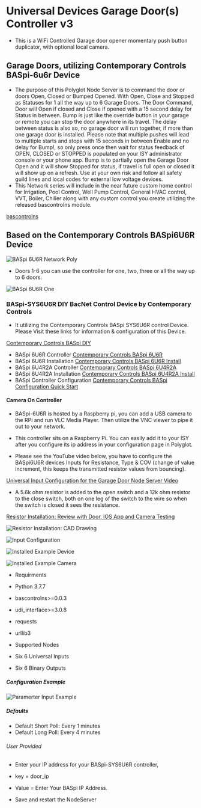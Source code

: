 # Universal Devices Garage Door(s) Controller v3

* This is a WiFi Controlled Garage door opener momentary push button duplicator, with optional local camera.

## Garage Doors, utilizing Contemporary Controls BASpi-6u6r Device

* The purpose of this Polyglot Node Server is to command the door or doors Open, Closed or Bumped Opened. With Open, Close and Stopped as Statuses for 1 all the way up to 6 Garage Doors. The Door Command, Door will Open if closed and Close if opened with a 15 second delay for Status in between. Bump is just like the override button in your garage or remote you can stop the door anywhere in its travel. The delay between status is also so, no garage door will run together, if more than one garage door is installed. Please note that multiple pushes will lead to multiple starts and stops with 15 seconds in between Enable and no delay for Bump!, so only press once then wait for status feedback of OPEN, CLOSED or STOPPED is populated on your ISY administrator console or your phone app. Bump is to partially open the Garage Door Open and it will show Stopped for status, if travel is full open or closed it will show up on a refresh. Use at your own risk and follow all safety guild lines and local codes for external low voltage devices.
* This Network series will include in the near future custom home control for Irrigation, Pool Control, Well Pump Control, General HVAC control, VVT, Boiler, Chiller along with any custom control you create utilizing the released bascontrolns module.

[bascontrolns](https://pypi.org/project/bascontrolns/)

## Based on the Contemporary Controls BASpi6U6R Device

![BASpi 6U6R Network Poly](https://github.com/sjpbailey/Documentation/blob/bb05604959da7eceb159ad6069cae357785ef6ea/BASpi%20Garage/Arcive%20Images/Class_nodses_garage_door.png)

* Doors 1-6 you can use the controller for one, two, three or all the way up to 6 doors.

![BASpi 6U6R One](https://github.com/sjpbailey/Documentation/blob/bb05604959da7eceb159ad6069cae357785ef6ea/BASpi%20Garage/Arcive%20Images/Controller_garage_doors.png)

### BASpi-SYS6U6R DIY BacNet Control Device by Contemporary Controls

* It utilizing the Contemporary Controls BASpi SYS6U6R control Device.
Please Visit these links for information & configuration of this Device.

[Contemporary Controls BASpi DIY](https://www.ccontrols.com/basautomation/baspi.php)

* BASpi 6U6R Controller
[Contemporary Controls BASpi 6U6R](https://www.ccontrols.com/pdf/ds/BASPI-datasheet.pdf)
* BASpi 6U6R Installation
[Contemporary Controls BASpi 6U6R Install](https://www.ccontrols.com/pdf/BASpi-hardware-install-guide.pdf)
* BASpi 6U4R2A Controller
[Contemporary Controls BASpi 6U4R2A](https://www.ccontrols.com/pdf/ds/BASPI-AO2-datasheet.pdf)
* BASpi 6U4R2A Installation
[Contemporary Controls BASpi 6U4R2A Install](https://www.ccontrols.com/pdf/TD180600.pdf)
* BASpi Controller Configuration
[Contemporary Controls BASpi Configuration Quick Start](https://www.ccontrols.com/pdf/is/BASPI-QSGuide.pdf)

#### Camera On Controller

* BASpi-6U6R is hosted by a Raspberry pi, you can add a USB camera to the RPi and run VLC Media Player. Then utilize the VNC viewer to pipe it out to your network.
* This controller sits on a Raspberry Pi. You can easily add it to your ISY after you configure its ip address in your configuration page in Polyglot.

* Please see the YouTube video below, you have to configure the BASpi6U6R devices Inputs for Resistance, Type & COV (change of value increment, this keeps the transmitted resistor values from bouncing).

[Universal Input Configuration for the Garage Door Node Server Video](https://youtu.be/I3tSfYk8ti8)

* A 5.6k ohm resistor is added to the open switch and a 12k ohm resistor to the close switch, both on one leg of the switch to the wire so when the switch is closed it sees the resistance.

[Resistor Installation: Review with Door, IOS App and Camera Testing](https://youtu.be/mVyMzNkizIs)

![Resistor Installation: CAD Drawing](https://github.com/sjpbailey/udi-poly-basgarage-python-master-v3/blob/master/Images/CAD_Wiring.png)

![Input Configuration](https://github.com/sjpbailey/udi-poly-basgarage-python-master-v3/blob/master/Images/shot_3.png)

![Installed Example Device](https://github.com/sjpbailey/udi-poly-basgarage-python-master-v3/blob/master/Images/IMG_2082.jpg)

![Installed Example Camera](https://github.com/sjpbailey/udi-poly-basgarage-python-master-v3/blob/master/Images/IMG_2081.jpg)

* Requirments
* Python 3.7.7
* bascontrolns>=0.0.3
* udi_interface>=3.0.8
* requests
* urllib3

* Supported Nodes
* Six 6 Universal Inputs
* Six 6 Binary Outputs

##### Configuration Example

![Paramerter Input Example](https://github.com/sjpbailey/udi-poly-basgarage-python-master-v3/blob/master/Images/basgarage-Key.png)

##### Defaults

* Default Short Poll:  Every 1 minutes
* Default Long Poll: Every 4 minutes

###### User Provided

* Enter your IP address for your BASpi-SYS6U6R controller,
* key = door_ip
* Value = Enter Your BASpi IP Address.

* Save and restart the NodeServer
